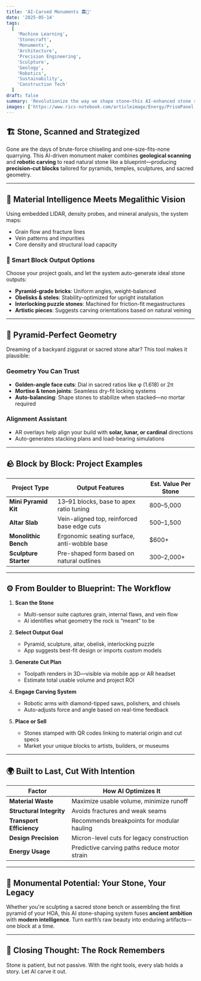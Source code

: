 ```yaml
---
title: 'AI‑Carved Monuments 🏛️🔺'
date: '2025-05-14'
tags:
  [
    'Machine Learning',
    'Stonecraft',
    'Monuments',
    'Architecture',
    'Precision Engineering',
    'Sculpture',
    'Geology',
    'Robotics',
    'Sustainability',
    'Construction Tech'
  ]
draft: false
summary: 'Revolutionize the way we shape stone—this AI‑enhanced stone shaper scans boulders and slabs to produce perfect pyramid blocks, artistic monoliths, and modular masterpieces from marble and granite.'
images: ['https://www.rics-notebook.com/articleimage/Energy/PrismPanel.png']
---
```


## 🏗️ Stone, Scanned and Strategized

Gone are the days of brute-force chiseling and one-size-fits-none quarrying. This AI-driven monument maker combines **geological scanning** and **robotic carving** to read natural stone like a blueprint—producing **precision-cut blocks** tailored for pyramids, temples, sculptures, and sacred geometry.

---

## 🧠 Material Intelligence Meets Megalithic Vision

Using embedded LIDAR, density probes, and mineral analysis, the system maps:
- Grain flow and fracture lines  
- Vein patterns and impurities  
- Core density and structural load capacity

### 🧱 Smart Block Output Options
Choose your project goals, and let the system auto-generate ideal stone outputs:
- **Pyramid-grade bricks**: Uniform angles, weight-balanced  
- **Obelisks & steles**: Stability-optimized for upright installation  
- **Interlocking puzzle stones**: Machined for friction-fit megastructures  
- **Artistic pieces**: Suggests carving orientations based on natural veining

---

## 🔺 Pyramid-Perfect Geometry

Dreaming of a backyard ziggurat or sacred stone altar? This tool makes it plausible:

### Geometry You Can Trust
- **Golden-angle face cuts**: Dial in sacred ratios like φ (1.618) or 2π  
- **Mortise & tenon joints**: Seamless dry-fit locking systems  
- **Auto-balancing**: Shape stones to stabilize when stacked—no mortar required

### Alignment Assistant
- AR overlays help align your build with **solar, lunar, or cardinal** directions  
- Auto-generates stacking plans and load-bearing simulations

---

## 🪨 Block by Block: Project Examples

| Project Type           | Output Features                              | Est. Value Per Stone |
|------------------------|-----------------------------------------------|----------------------|
| **Mini Pyramid Kit**   | 13–91 blocks, base to apex ratio tuning       | $800–$5,000          |
| **Altar Slab**         | Vein-aligned top, reinforced base edge cuts   | $500–$1,500          |
| **Monolithic Bench**   | Ergonomic seating surface, anti-wobble base   | $600+                |
| **Sculpture Starter**  | Pre-shaped form based on natural outlines     | $300–$2,000+         |

---

## ⚙️ From Boulder to Blueprint: The Workflow

1. **Scan the Stone**
   - Multi-sensor suite captures grain, internal flaws, and vein flow  
   - AI identifies what geometry the rock is “meant” to be

2. **Select Output Goal**
   - Pyramid, sculpture, altar, obelisk, interlocking puzzle  
   - App suggests best-fit design or imports custom models

3. **Generate Cut Plan**
   - Toolpath renders in 3D—visible via mobile app or AR headset  
   - Estimate total usable volume and project ROI

4. **Engage Carving System**
   - Robotic arms with diamond-tipped saws, polishers, and chisels  
   - Auto-adjusts force and angle based on real-time feedback

5. **Place or Sell**
   - Stones stamped with QR codes linking to material origin and cut specs  
   - Market your unique blocks to artists, builders, or museums

---

## 🌍 Built to Last, Cut With Intention

| Factor                  | How AI Optimizes It                          |
|-------------------------|----------------------------------------------|
| **Material Waste**      | Maximize usable volume, minimize runoff      |
| **Structural Integrity**| Avoids fractures and weak seams              |
| **Transport Efficiency**| Recommends breakpoints for modular hauling   |
| **Design Precision**    | Micron-level cuts for legacy construction    |
| **Energy Usage**        | Predictive carving paths reduce motor strain |

---

## 🧱 Monumental Potential: Your Stone, Your Legacy

Whether you're sculpting a sacred stone bench or assembling the first pyramid of your HOA, this AI stone-shaping system fuses **ancient ambition** with **modern intelligence**. Turn earth’s raw beauty into enduring artifacts—one block at a time.

---

## 🗿 Closing Thought: The Rock Remembers

Stone is patient, but not passive. With the right tools, every slab holds a story. Let AI carve it out.
